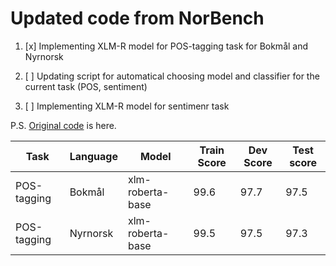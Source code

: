 # Updated code from NorBench

1. [x] Implementing XLM-R model for POS-tagging task for Bokmål and Nyrnorsk 

2. [ ] Updating script for automatical choosing model and classifier for the current task (POS, sentiment)

3. [ ] Implementing XLM-R model for sentimenr task


P.S. [Original code](https://github.com/ltgoslo/NorBERT/tree/main/benchmarking) is here.

|Task|Language|Model|Train Score|Dev Score|Test score|
|---|---|---|---|---|---|
|POS-tagging|Bokmål|xlm-roberta-base| 99.6 |97.7|97.5|
|POS-tagging|Nyrnorsk|xlm-roberta-base| 99.5 |97.5|97.3|
